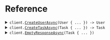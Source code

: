 # Reference
<details><summary><code>client.<a href="/src/SeedCsharpSystemCollision/System.cs">CreateUserAsync</a>(User { ... }) -> User</code></summary>
<dl>
<dd>

#### 🔌 Usage

<dl>
<dd>

<dl>
<dd>

```csharp
await client.CreateUserAsync(
    new User
    {
        Line1 = "line1",
        Line2 = "line2",
        City = "city",
        State = "state",
        Zip = "zip",
        Country = "USA",
    }
);
```
</dd>
</dl>
</dd>
</dl>

#### ⚙️ Parameters

<dl>
<dd>

<dl>
<dd>

**request:** `User` 
    
</dd>
</dl>
</dd>
</dl>


</dd>
</dl>
</details>

<details><summary><code>client.<a href="/src/SeedCsharpSystemCollision/System.cs">CreateTaskAsync</a>(Task { ... }) -> Task</code></summary>
<dl>
<dd>

#### 🔌 Usage

<dl>
<dd>

<dl>
<dd>

```csharp
await client.CreateTaskAsync(
    new Task
    {
        Name = "name",
        User = new User
        {
            Line1 = "line1",
            Line2 = "line2",
            City = "city",
            State = "state",
            Zip = "zip",
            Country = "USA",
        },
    }
);
```
</dd>
</dl>
</dd>
</dl>

#### ⚙️ Parameters

<dl>
<dd>

<dl>
<dd>

**request:** `Task` 
    
</dd>
</dl>
</dd>
</dl>


</dd>
</dl>
</details>

<details><summary><code>client.<a href="/src/SeedCsharpSystemCollision/System.cs">EmptyResponseAsync</a>(Task { ... })</code></summary>
<dl>
<dd>

#### 🔌 Usage

<dl>
<dd>

<dl>
<dd>

```csharp
await client.EmptyResponseAsync(
    new Task
    {
        Name = "name",
        User = new User
        {
            Line1 = "line1",
            Line2 = "line2",
            City = "city",
            State = "state",
            Zip = "zip",
            Country = "USA",
        },
    }
);
```
</dd>
</dl>
</dd>
</dl>

#### ⚙️ Parameters

<dl>
<dd>

<dl>
<dd>

**request:** `Task` 
    
</dd>
</dl>
</dd>
</dl>


</dd>
</dl>
</details>
